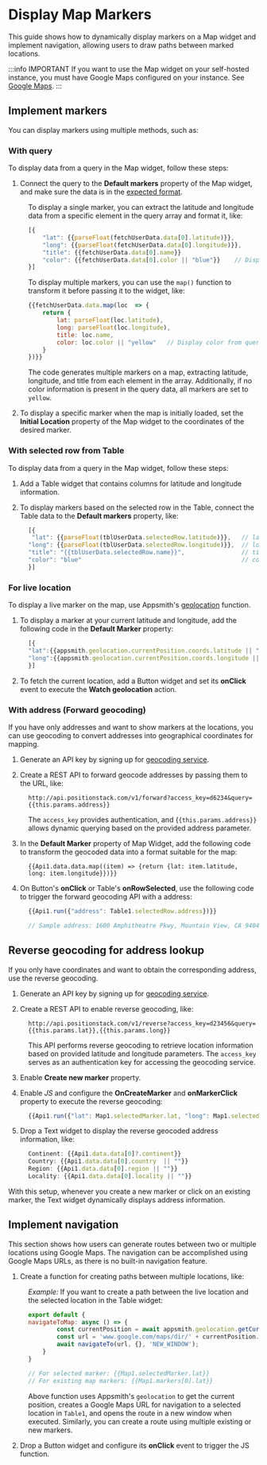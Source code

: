 
# Display Map Markers

This guide shows how to dynamically display markers on a Map widget and implement navigation, allowing users to draw paths between marked locations. 

:::info IMPORTANT
If you want to use the Map widget on your self-hosted instance, you must have Google Maps configured on your instance. See [Google Maps](/getting-started/setup/instance-configuration/google-maps).
:::


## Implement markers

You can display markers using multiple methods, such as:

### With query 

To display data from a query in the Map widget, follow these steps:

1. Connect the query to the **Default markers** property of the Map widget, and make sure the data is in the [expected format](/reference/widgets/maps#default-markers-arrayobject).

<dd>


To display a single marker, you can extract the latitude and longitude data from a specific element in the query array and format it, like:

```js
[{
    "lat": {{parseFloat(fetchUserData.data[0].latitude)}}, 
    "long": {{parseFloat(fetchUserData.data[0].longitude)}},
    "title": {{fetchUserData.data[0].name}}    
    "color": {{fetchUserData.data[0].color || "blue"}}    // Display color from query, if not present, set it manually.   
}]
```

To display multiple markers, you can use the `map()` function to transform it before passing it to the widget, like:

```js
{{fetchUserData.data.map(loc  => {
    return {
        lat: parseFloat(loc.latitude),
        long: parseFloat(loc.longitude),
        title: loc.name,
        color: loc.color || "yellow"   // Display color from query, if not present, set it manually.
    }
})}}
```

The code generates multiple markers on a map, extracting latitude, longitude, and title from each element in the array. Additionally, if no color information is present in the query data, all markers are set to `yellow`.



</dd>

2. To display a specific marker when the map is initially loaded, set the **Initial Location** property of the Map widget to the coordinates of the desired marker. 





###  With selected row from Table

To display data from a query in the Map widget, follow these steps:


1. Add a Table widget that contains columns for latitude and longitude information.

2. To display markers based on the selected row in the Table, connect the Table data to the **Default markers** property, like:

<dd>

```js
[{
 "lat": {{parseFloat(tblUserData.selectedRow.latitude)}},   // latitude of the location
"long": {{parseFloat(tblUserData.selectedRow.longitude)}},  // longitude of the location
"title": "{{tblUserData.selectedRow.name}}",                // title or name of the location
"color": "blue"                                             // color of the marker representing the location
}]
```
</dd>

### For live location

To display a live marker on the map, use Appsmith's [geolocation](/reference/appsmith-framework/context-object#geolocation-object) function.

1. To display a marker at your current latitude and longitude, add the following code in the **Default Marker** property:

<dd>

```js
[{
"lat":{{appsmith.geolocation.currentPosition.coords.latitude || ""}}, 
"long":{{appsmith.geolocation.currentPosition.coords.longitude || ""}}
}]
```

</dd>

2. To fetch the current location, add a Button widget and set its **onClick** event to execute the **Watch geolocation** action.


### With address (Forward geocoding)

If you have only addresses and want to show markers at the locations, you can use geocoding to convert addresses into geographical coordinates for mapping.

1. Generate an API key by signing up for [geocoding service](https://developers.google.com/maps/documentation/geocoding/requests-geocoding). 

2. Create a REST API to forward geocode addresses by passing them to the URL, like:

<dd>

```api
http://api.positionstack.com/v1/forward?access_key=d6234&query={{this.params.address}}
```

The `access_key` provides authentication, and {`{this.params.address}}` allows dynamic querying based on the provided address parameter.

</dd>

3. In the **Default Marker** property of Map Widget, add the following code to transform the geocoded data into a format suitable for the map:

<dd>


```api
{{Api1.data.data.map((item) => {return {lat: item.latitude, long: item.longitude}})}}
```

</dd>

4. On Button's **onClick** or Table's **onRowSelected**, use the following code to trigger the forward geocoding API with a address:

<dd>

```js
{{Api1.run({"address": Table1.selectedRow.address})}}  

// Sample address: 1600 Amphitheatre Pkwy, Mountain View, CA 94043, USA
```

</dd>



## Reverse geocoding for address lookup

If you only have coordinates and want to obtain the corresponding address, use the reverse geocoding.

1. Generate an API key by signing up for [geocoding service](https://developers.google.com/maps/documentation/geocoding/requests-geocoding). 

2. Create a REST API to enable reverse geocoding, like:

<dd>


```api
http://api.positionstack.com/v1/reverse?access_key=d23456&query={{this.params.lat}},{{this.params.long}}
```

This API performs reverse geocoding to retrieve location information based on provided latitude and longitude parameters. The `access_key` serves as an authentication key for accessing the geocoding service.


</dd>

3. Enable **Create new marker** property. 

4. Enable *JS* and configure the **OnCreateMarker** and **onMarkerClick** property to execute the reverse geocoding:

<dd>


```js
{{Api1.run({"lat": Map1.selectedMarker.lat, "long": Map1.selectedMarker.long})}}
```

</dd>

5. Drop a Text widget to display the reverse geocoded address information, like:

<dd>


```js
Continent: {{Api1.data.data[0]?.continent}}
Country: {{Api1.data.data[0].country  || ""}}
Region: {{Api1.data.data[0].region || ""}}
Locality: {{Api1.data.data[0].locality || ""}}
```

</dd>


With this setup, whenever you create a new marker or click on an existing marker, the Text widget dynamically displays address information.




## Implement navigation 

This section shows how users can generate routes between two or multiple locations using Google Maps. The navigation can be accomplished using Google Maps URLs, as there is no built-in navigation feature.

1. Create a function for creating paths between multiple locations, like:

<dd>

*Example:* If you want to create a path between the live location and the selected location in the Table widget:


```js
export default {
navigateToMap: async () => {
		const currentPosition = await appsmith.geolocation.getCurrentPosition();
		const url = 'www.google.com/maps/dir/' + currentPosition.coords.latitude + ',' + currentPosition.coords.longitude + '/' + Table1.selectedRow.clientlat + ',' + Table1.selectedRow.clientlong;
		await navigateTo(url, {}, 'NEW_WINDOW');
	}
}

// For selected marker: {{Map1.selectedMarker.lat}}
// For existing map markers: {{Map1.markers[0].lat}}
```

 Above function uses Appsmith's `geolocation` to get the current position, creates a Google Maps URL for navigation to a selected location in `Table1`, and opens the route in a new window when executed. Similarly, you can create a route using multiple existing or new markers.



</dd>

2. Drop a Button widget and configure its **onClick** event to trigger the JS function.





